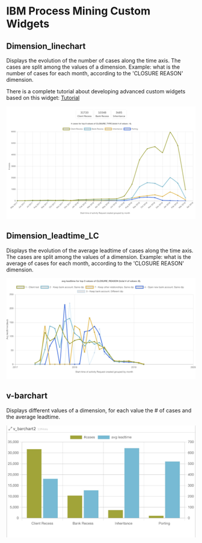 # IBM Process Mining Custom Widgets

## Dimension_linechart
Displays the evolution of the number of cases along the time axis. The cases are split among the values of a dimension. Example: what is the number of cases for each month, according to the 'CLOSURE REASON' dimension.

There is a complete tutorial about developing advanced custom widgets based on this widget: [Tutorial](./dimension_linechart/README.md)


![Image](./dimension_linechart/DimensionLineChart.jpg)


## Dimension_leadtime_LC
Displays the evolution of the average leadtime of cases along the time axis. The cases are split among the values of a dimension. Example: what is the average of cases for each month, according to the 'CLOSURE REASON' dimension.

![Image](./dimension_leadtime_LC/DimensionLeadtimeLC.jpeg)

## v-barchart
Displays different values of a dimension, for each value the # of cases and the average leadtime.

![Image](./v_barchart/v_barcharts.jpg)
